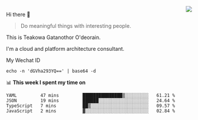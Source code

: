 <img align="right" src="https://github-readme-stats.vercel.app/api?username=Teakowa&show_icons=true&icon_color=2f80ed&text_color=718096&bg_color=ffffff&hide_title=true" />

Hi there 👋

> Do meaningful things with interesting people.

This is Teakowa Gatanothor O'deorain.

I'm a cloud and platform architecture consultant.

My Wechat ID

```
echo -n 'dGVha293YQ==' | base64 -d
```

📊 **This week I spent my time on**
<!--START_SECTION:waka-->
```text
YAML         47 mins         ███████████████▒░░░░░░░░░   61.21 % 
JSON         19 mins         ██████░░░░░░░░░░░░░░░░░░░   24.64 % 
TypeScript   7 mins          ██▒░░░░░░░░░░░░░░░░░░░░░░   09.57 % 
JavaScript   2 mins          ▓░░░░░░░░░░░░░░░░░░░░░░░░   02.84 % 
```
<!--END_SECTION:waka-->
